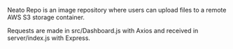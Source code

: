 Neato Repo is an image repository where users can upload files to a remote AWS S3 storage container.

Requests are made in src/Dashboard.js with Axios and received in server/index.js with Express.